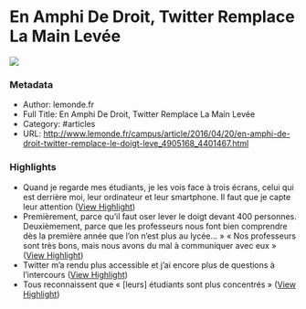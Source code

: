 # En Amphi De Droit, Twitter Remplace La Main Levée

![](https://readwise-assets.s3.amazonaws.com/static/images/article0.00998d930354.png)

### Metadata

- Author: lemonde.fr
- Full Title: En Amphi De Droit, Twitter Remplace La Main Levée
- Category: #articles
- URL: http://www.lemonde.fr/campus/article/2016/04/20/en-amphi-de-droit-twitter-remplace-le-doigt-leve_4905168_4401467.html

### Highlights

- Quand je regarde mes étudiants, je les vois face à trois écrans, celui qui est derrière moi, leur ordinateur et leur smartphone. Il faut que je capte leur attention ([View Highlight](https://instapaper.com/read/719015623/2621939))
- Premièrement, parce qu’il faut oser lever le doigt devant 400 personnes. Deuxièmement, parce que les professeurs nous font bien comprendre dès la première année que l’on n’est plus au lycée… » « Nos professeurs sont très bons, mais nous avons du mal à communiquer avec eux » ([View Highlight](https://instapaper.com/read/719015623/2621940))
- Twitter m’a rendu plus accessible et j’ai encore plus de questions à l’intercours ([View Highlight](https://instapaper.com/read/719015623/2621963))
- Tous reconnaissent que « [leurs] étudiants sont plus concentrés » ([View Highlight](https://instapaper.com/read/719015623/2621965))
